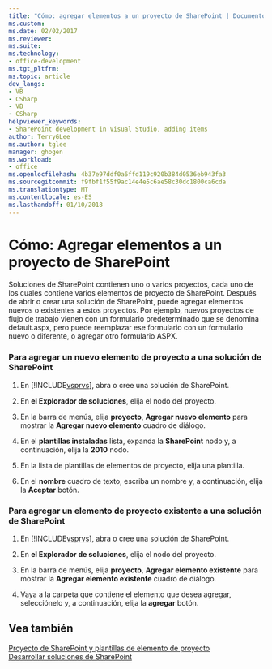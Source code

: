 ```yaml
---
title: "Cómo: agregar elementos a un proyecto de SharePoint | Documentos de Microsoft"
ms.custom: 
ms.date: 02/02/2017
ms.reviewer: 
ms.suite: 
ms.technology:
- office-development
ms.tgt_pltfrm: 
ms.topic: article
dev_langs:
- VB
- CSharp
- VB
- CSharp
helpviewer_keywords:
- SharePoint development in Visual Studio, adding items
author: TerryGLee
ms.author: tglee
manager: ghogen
ms.workload:
- office
ms.openlocfilehash: 4b37e97ddf0a6ffd119c920b384d0536eb943fa3
ms.sourcegitcommit: f9fbf1f55f9ac14e4e5c6ae58c30dc1800ca6cda
ms.translationtype: MT
ms.contentlocale: es-ES
ms.lasthandoff: 01/10/2018
---
```

# <a name="how-to-add-items-to-a-sharepoint-project"></a>Cómo: Agregar elementos a un proyecto de SharePoint
  Soluciones de SharePoint contienen uno o varios proyectos, cada uno de los cuales contiene varios elementos de proyecto de SharePoint. Después de abrir o crear una solución de SharePoint, puede agregar elementos nuevos o existentes a estos proyectos. Por ejemplo, nuevos proyectos de flujo de trabajo vienen con un formulario predeterminado que se denomina default.aspx, pero puede reemplazar ese formulario con un formulario nuevo o diferente, o agregar otro formulario ASPX.  
  
### <a name="to-add-a-new-project-item-to-a-sharepoint-solution"></a>Para agregar un nuevo elemento de proyecto a una solución de SharePoint  
  
1.  En [!INCLUDE[vsprvs](../sharepoint/includes/vsprvs-md.md)], abra o cree una solución de SharePoint.  
  
2.  En **el Explorador de soluciones**, elija el nodo del proyecto.  
  
3.  En la barra de menús, elija **proyecto**, **Agregar nuevo elemento** para mostrar la **Agregar nuevo elemento** cuadro de diálogo.  
  
4.  En el **plantillas instaladas** lista, expanda la **SharePoint** nodo y, a continuación, elija la **2010** nodo.  
  
5.  En la lista de plantillas de elementos de proyecto, elija una plantilla.  
  
6.  En el **nombre** cuadro de texto, escriba un nombre y, a continuación, elija la **Aceptar** botón.  
  
### <a name="to-add-an-existing-project-item-to-a-sharepoint-solution"></a>Para agregar un elemento de proyecto existente a una solución de SharePoint  
  
1.  En [!INCLUDE[vsprvs](../sharepoint/includes/vsprvs-md.md)], abra o cree una solución de SharePoint.  
  
2.  En **el Explorador de soluciones**, elija el nodo del proyecto.  
  
3.  En la barra de menús, elija **proyecto**, **Agregar elemento existente** para mostrar la **Agregar elemento existente** cuadro de diálogo.  
  
4.  Vaya a la carpeta que contiene el elemento que desea agregar, selecciónelo y, a continuación, elija la **agregar** botón.  
  
## <a name="see-also"></a>Vea también  
 [Proyecto de SharePoint y plantillas de elemento de proyecto](../sharepoint/sharepoint-project-and-project-item-templates.md)   
 [Desarrollar soluciones de SharePoint](../sharepoint/developing-sharepoint-solutions.md)  
  
  